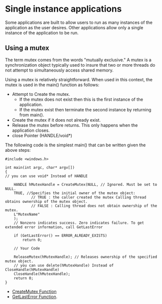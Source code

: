 # Single instance applications
Some applications are built to allow users to run as many instances of the application as the user desires. Other applications allow only a single instance of the application to be run.

## Using a mutex
The term mutex comes from the words "mutually exclusive." A mutex is a synchronization object typically used to insure that two or more threads do not attempt to simultaneously access shared memory. 

Using a mutex is relatively straightforward. When used in this context, the mutex is used in the main() function as follows:

* Attempt to Create the mutex. 
   * If the mutex does not exist then this is the first instance of the application.
   *  If the mutex exist then terminate the second instance by returning from main().
* Create the mutex if it does not already exist.
* Release the mutex before returns. This only happens when the application closes.
* close Pointer (HANDLE/void*)

The following code is the simplest main() that can be written given the above steps:

    #include <windows.h>

    int main(int argc, char* argv[])
    {
    // you can use void* Instead of HANDLE

        HANDLE hMutexHandle = CreateMutex(NULL, // Ignored. Must be set to NULL.
        TRUE, //Specifies the initial owner of the mutex object:
                // TRUE : the caller created the mutex Calling thread obtains ownership of the mutex object.
                // FALSE : Calling thread does not obtain ownership of the mutex.
        L"MutexName"
        ); 
        // Nonzero indicates success. Zero indicates failure. To get extended error information, call GetLastError

        if (GetLastError() == ERROR_ALREADY_EXISTS) 
            return 0;
    
        // Your Code 

        ReleaseMutex(hMutexHandle); // Releases ownership of the specified mutex object.
        // you can use delete(hMutexHandle) Instead of CloseHandle(hMutexHandle)
        CloseHandle(hMutexHandle);
        return 0;
    }
 
* [CreateMutex Function](https://docs.microsoft.com/en-us/windows/win32/api/synchapi/nf-synchapi-createmutexa)
* [GetLastError Function](https://docs.microsoft.com/en-us/windows/win32/api/errhandlingapi/nf-errhandlingapi-getlasterror).
